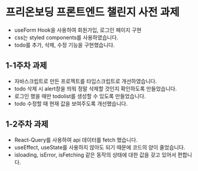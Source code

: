 # 프리온보딩 프론트엔드 챌린지 사전 과제

- useForm Hook을 사용하여 회원가입, 로그인 페이지 구현 
- css는 styled components를 사용하였습니다.
- todo를 추가, 삭제, 수정 기능을 구현했습니다.

## 1-1주차 과제 

- 자바스크립트로 만든 프로젝트를 타입스크립트로 개선하였습니다.
- todo 삭제 시 alert창을 띄워 정말 삭제할 것인지 확인하도록 만들었습니다.
- 로그인 했을 때만 todolist를 생성할 수 있도록 만들었습니다.
- todo 수정할 때 현재 값을 보여주도록 개선했습니다.

## 1-2주차 과제

- React-Query를 사용하여 api 데이터를 fetch 했습니다.
- useEffect, useState를 사용하지 않아도 되기 때문에 코드의 양이 줄었습니다.
- isloading, isError, isFetching 같은 동작의 상태에 대한 값을 갖고 있어서 편합니다.

